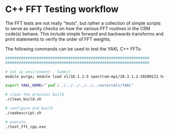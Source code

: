 # C++ FFT Testing workflow

The FFT tests are not really "tests", but rather a collection of simple scripts to serve as sanity checks on how the various FFT routines in the CRM code(s) behave. This include simple forward and backwards transforms and print statements to verify the order of FFT weights.

The following commands can be used to test the YAKL C++ FFTs:
```bash
################################################################
################################################################

# set up environment - Summit
module purge; module load xl/16.1.1-5 spectrum-mpi/10.3.1.2-20200121 hsi/5.0.2.p5 xalt/1.2.1 lsf-tools/2.0 darshan-runtime/3.1.7 DefApps cmake

export YAKL_HOME="`pwd`/../../../../../../externals/YAKL"

# clean the previous build
./clean_build.sh

# configure and build
./cmakescript.sh

# execute
./test_fft_cpp.exe


```
